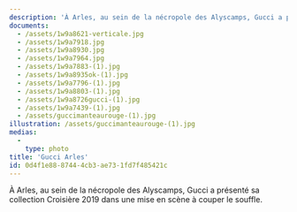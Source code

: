 ```yaml
---
description: 'À Arles, au sein de la nécropole des Alyscamps, Gucci a présenté sa collection Croisière 2019 dans une mise en scène à couper le souffle.'
documents:
  - /assets/1w9a8621-verticale.jpg
  - /assets/1w9a7918.jpg
  - /assets/1w9a8930.jpg
  - /assets/1w9a7964.jpg
  - /assets/1w9a7883-(1).jpg
  - /assets/1w9a8935ok-(1).jpg
  - /assets/1w9a7796-(1).jpg
  - /assets/1w9a8803-(1).jpg
  - /assets/1w9a8726gucci-(1).jpg
  - /assets/1w9a7439-(1).jpg
  - /assets/guccimanteaurouge-(1).jpg
illustration: /assets/guccimanteaurouge-(1).jpg
medias:
  -
    type: photo
title: 'Gucci Arles'
id: 0d4f1e88-8744-4cb3-ae73-1fd7f485421c
---
```

À Arles, au sein de la nécropole des Alyscamps, Gucci a présenté sa collection Croisière 2019 dans une mise en scène à couper le souffle.